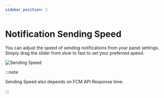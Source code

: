 ```yaml
---
sidebar_position: 2
---
```


# Notification Sending Speed #

You can adjust the speed of sending notifications from your panel settings. Simply drag the slider from slow to fast to set your preferred speed.

![Sending Speed](/img/sending-speed.png)

:::note

Sending Speed also depends on FCM API Response time.

:::
